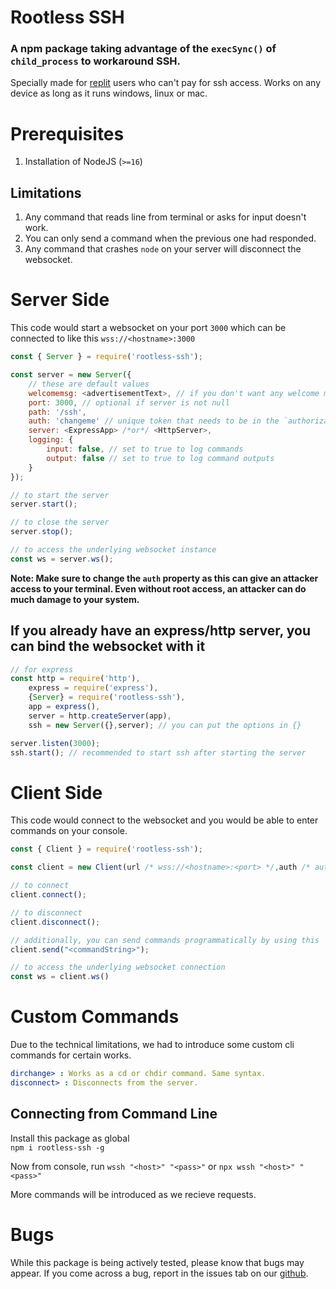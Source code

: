 # Rootless SSH

### A npm package taking advantage of the `execSync()` of `child_process` to workaround SSH.

Specially made for [replit](https://replit.com/pricing 'Replit Pricing') users who can't pay for ssh access.
Works on any device as long as it runs windows, linux or mac.

# Prerequisites
1. Installation of NodeJS (`>=16`)

## Limitations
1. Any command that reads line from terminal or asks for input doesn't work.
2. You can only send a command when the previous one had responded.
3. Any command that crashes `node` on your server will disconnect the websocket.

# Server Side
This code would start a websocket on your port `3000` which can be connected to like this `wss://<hostname>:3000`
```js
const { Server } = require('rootless-ssh');

const server = new Server({
    // these are default values
    welcomemsg: <advertisementText>, // if you don't want any welcome message, you have to explicitly set it to null.
    port: 3000, // optional if server is not null
    path: '/ssh',
    auth: 'changeme' // unique token that needs to be in the `authorization` header when connecting to websocket as `Bearer <password>`,
    server: <ExpressApp> /*or*/ <HttpServer>,
    logging: {
        input: false, // set to true to log commands
        output: false // set to true to log command outputs
    }
});

// to start the server
server.start();

// to close the server
server.stop();

// to access the underlying websocket instance
const ws = server.ws();
```
**Note: Make sure to change the `auth` property as this can give an attacker access to your terminal. Even without root access, an attacker can do much damage to your system.**
## If you already have an express/http server, you can bind the websocket with it
```js
// for express
const http = require('http'),
    express = require('express'),
    {Server} = require('rootless-ssh'),
    app = express(),
    server = http.createServer(app),
    ssh = new Server({},server); // you can put the options in {}

server.listen(3000);
ssh.start(); // recommended to start ssh after starting the server
```

# Client Side
This code would connect to the websocket and you would be able to enter commands on your console.
```js
const { Client } = require('rootless-ssh');

const client = new Client(url /* wss://<hostname>:<port> */,auth /* auth password */);

// to connect
client.connect();

// to disconnect
client.disconnect();

// additionally, you can send commands programmatically by using this
client.send("<commandString>");

// to access the underlying websocket connection
const ws = client.ws()
```
# Custom Commands
Due to the technical limitations, we had to introduce some custom cli commands for certain works.
```yml
dirchange> : Works as a cd or chdir command. Same syntax.
disconnect> : Disconnects from the server.
```
## Connecting from Command Line
Install this package as global<br>
`npm i rootless-ssh -g`

Now from console, run
`wssh "<host>" "<pass>"`
or
`npx wssh "<host>" "<pass>"`

More commands will be introduced as we recieve requests.

# Bugs
While this package is being actively tested, please know that bugs may appear. If you come across a bug, report in the issues tab on our [github](https://github.com/ServerDeveloper9447/rootless-ssh/issues 'Having an issue? Click here').